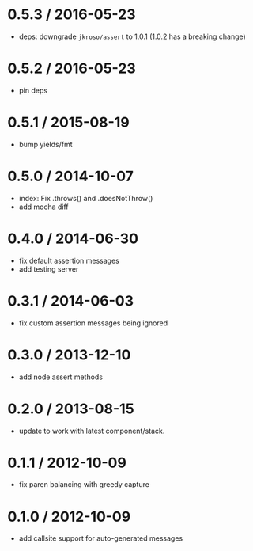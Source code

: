
0.5.3 / 2016-05-23
==================

  * deps: downgrade `jkroso/assert` to 1.0.1 (1.0.2 has a breaking change)

0.5.2 / 2016-05-23
==================

  * pin deps

0.5.1 / 2015-08-19
==================

  * bump yields/fmt

0.5.0 / 2014-10-07
==================

 * index: Fix .throws() and .doesNotThrow()
 * add mocha diff

0.4.0 / 2014-06-30
==================

 * fix default assertion messages
 * add testing server

0.3.1 / 2014-06-03
==================

 * fix custom assertion messages being ignored

0.3.0 / 2013-12-10
==================

 * add node assert methods

0.2.0 / 2013-08-15
==================

 * update to work with latest component/stack.

0.1.1 / 2012-10-09
==================

  * fix paren balancing with greedy capture

0.1.0 / 2012-10-09
==================

  * add callsite support for auto-generated messages

